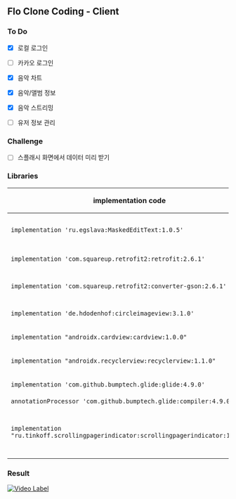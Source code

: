 ## Flo Clone Coding - Client
### To Do
- [X] 로컬 로그인
- [ ] 카카오 로그인
- [X] 음악 차트  
- [X] 음악/앨범 정보
- [X] 음악 스트리밍
- [ ] 유저 정보 관리


### Challenge
- [ ] 스플래시 화면에서 데이터 미리 받기


### Libraries

| implementation code | 링크 | 사용 목적 | 
|--|--|--|
| `implementation 'ru.egslava:MaskedEditText:1.0.5'` | [👍](https://github.com/egslava/edittext-mask) | 텍스트 입력 미리 채우기 |
| `implementation 'com.squareup.retrofit2:retrofit:2.6.1'` | [👍](https://square.github.io/retrofit/) | 서버와 통신 |
| `implementation 'com.squareup.retrofit2:converter-gson:2.6.1'` | [👍](https://github.com/square/retrofit/tree/master/retrofit-converters/gson) | JSON <-> GSON 변환 |
| `implementation 'de.hdodenhof:circleimageview:3.1.0'` | [👍](https://github.com/hdodenhof/CircleImageView) | 둥근 이미지뷰 사용 |
| `implementation "androidx.cardview:cardview:1.0.0"` | [👍](https://developer.android.com/jetpack/androidx/releases/cardview) | 카드뷰 사용 |
| `implementation "androidx.recyclerview:recyclerview:1.1.0"` | [👍](https://developer.android.com/jetpack/androidx/releases/recyclerview) | 리사이클러뷰 사용 |
| `implementation 'com.github.bumptech.glide:glide:4.9.0'` | [👍](https://github.com/bumptech/glide) | url로 이미지 받기 |
| `annotationProcessor 'com.github.bumptech.glide:compiler:4.9.0'` | | |
| `implementation "ru.tinkoff.scrollingpagerindicator:scrollingpagerindicator:1.0.6"` | [👍]() | 리사이클러뷰에 dot indicator 추가 |

### Result

[![Video Label](https://img.youtube.com/vi/U3kJxYDnRuY/0.jpg)](https://youtu.be/U3kJxYDnRuY)
